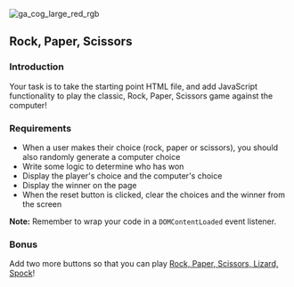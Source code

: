 ![ga_cog_large_red_rgb](https://cloud.githubusercontent.com/assets/40461/8183776/469f976e-1432-11e5-8199-6ac91363302b.png)

## Rock, Paper, Scissors

### Introduction

Your task is to take the starting point HTML file, and add JavaScript functionality to play the classic, Rock, Paper, Scissors game against the computer!

### Requirements

- When a user makes their choice (rock, paper or scissors), you should also randomly generate a computer choice
- Write some logic to determine who has won
- Display the player's choice and the computer's choice
- Display the winner on the page
- When the reset button is clicked, clear the choices and the winner from the screen

**Note:** Remember to wrap your code in a `DOMContentLoaded` event listener.

### Bonus

Add two more buttons so that you can play [Rock, Paper, Scissors, Lizard, Spock](http://www.instructables.com/id/How-to-Play-Rock-Paper-Scissors-Lizard-Spock/)!
